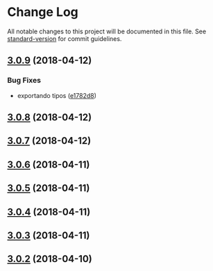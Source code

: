 # Change Log

All notable changes to this project will be documented in this file. See [standard-version](https://github.com/conventional-changelog/standard-version) for commit guidelines.

<a name="3.0.9"></a>
## [3.0.9](https://github.com/rhases/cep-as-promised/compare/v3.0.8...v3.0.9) (2018-04-12)


### Bug Fixes

* exportando tipos ([e1782d8](https://github.com/rhases/cep-as-promised/commit/e1782d8))



<a name="3.0.8"></a>
## [3.0.8](https://github.com/rhases/cep-as-promised/compare/v3.0.7...v3.0.8) (2018-04-12)



<a name="3.0.7"></a>
## [3.0.7](https://github.com/rhases/cep-as-promised/compare/v3.0.6...v3.0.7) (2018-04-12)



<a name="3.0.6"></a>
## [3.0.6](https://github.com/rhases/cep-as-promised/compare/v3.0.5...v3.0.6) (2018-04-11)



<a name="3.0.5"></a>
## [3.0.5](https://github.com/rhases/cep-as-promised/compare/v3.0.4...v3.0.5) (2018-04-11)



<a name="3.0.4"></a>
## [3.0.4](https://github.com/rhases/cep-as-promised/compare/v3.0.3...v3.0.4) (2018-04-11)



<a name="3.0.3"></a>
## [3.0.3](https://github.com/rhases/cep-as-promised/compare/v3.0.2...v3.0.3) (2018-04-11)



<a name="3.0.2"></a>
## [3.0.2](https://github.com/rhases/cep-as-promised/compare/v3.0.0...v3.0.2) (2018-04-10)
